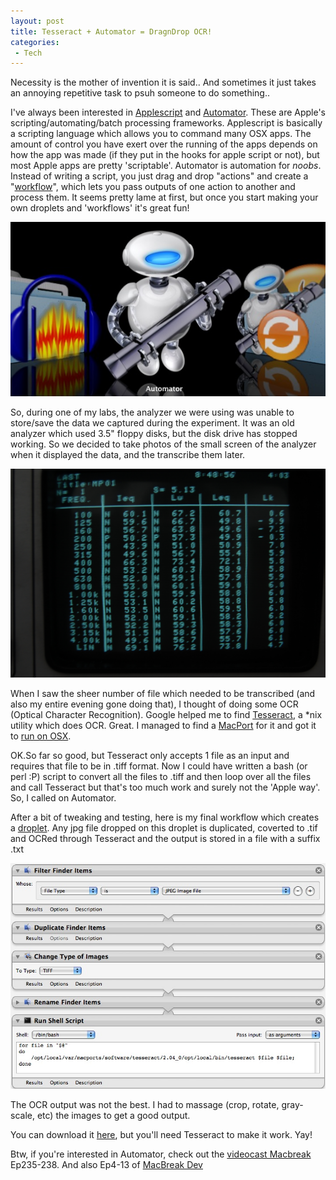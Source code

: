 ```yaml
---
layout: post
title: Tesseract + Automator = DragnDrop OCR!
categories:
 - Tech
---
```


Necessity is the mother of invention it is said.. And sometimes it just takes an annoying repetitive task to psuh someone to do something..

I've always been interested in [Applescript][0] and [Automator][1]. These are Apple's scripting/automating/batch processing frameworks. Applescript is basically a scripting language which allows you to command many OSX apps. The amount of control you have exert over the running of the apps depends on how the app was made (if they put in the hooks for apple script or not), but most Apple apps are pretty 'scriptable'. Automator is automation for _noobs_. Instead of writing a script, you just drag and drop "actions" and create a "[workflow][2]", which lets you pass outputs of one action to another and process them. It seems pretty lame at first, but once you start making your own droplets and 'workflows' it's great fun!

![Picture 3](../images/2009/09/picture-3.jpg)

So, during one of my labs, the analyzer we were using was unable to store/save the data we captured during the experiment. It was an old analyzer which used 3.5" floppy disks, but the disk drive has stopped working. So we decided to take photos of the small screen of the analyzer when it displayed the data, and the transcribe them later.

![DSC_4634_23](../images/2009/09/dsc_4634_23.jpg)

When I saw the sheer number of file which needed to be transcribed (and also my entire evening gone doing that), I thought of doing some OCR (Optical Character Recognition). Google helped me to find [Tesseract][3], a \*nix utility which does OCR. Great. I managed to find a [MacPort][4] for it and got it to [run on OSX][5].

OK.So far so good, but Tesseract only accepts 1 file as an input and requires that file to be in .tiff format. Now I could have written a bash (or perl :P) script to convert all the files to .tiff and then loop over all the files and call Tesseract but that's too much work and surely not the 'Apple way'. So, I called on Automator.

After a bit of tweaking and testing, here is my final workflow which creates a [droplet][6]. Any jpg file dropped on this droplet is duplicated, coverted to .tif and OCRed through Tesseract and the output is stored in a file with a suffix .txt

![Picture 2](../images/2009/09/picture-21.jpg)

The OCR output was not the best. I had to massage (crop, rotate, gray-scale, etc) the images to get a good output.

You can download it [here][7], but you'll need Tesseract to make it work. Yay!

Btw, if you're interested in Automator, check out the [videocast Macbreak ][8]Ep235-238\. And also Ep4-13 of [MacBreak Dev][9]


[0]: http://www.macosxautomation.com/applescript/index.html
[1]: http://www.macosxautomation.com/automator/
[2]: http://www.macosxautomation.com/automator/examples/workflows.html
[3]: http://code.google.com/p/tesseract-ocr/
[4]: http://www.macports.org/
[5]: https://trac.macports.org/browser/trunk/dports/textproc/tesseract/Portfile
[6]: http://macscripter.net/viewtopic.php?id=24775
[7]: http://dl.getdropbox.com/u/957/ocrJpg2tiff.zip
[8]: http://feeds.pixelcorps.com/feeds/macbreakipod.xml
[9]: http://www.pixelcorps.tv/macbreak_dev?p=3
